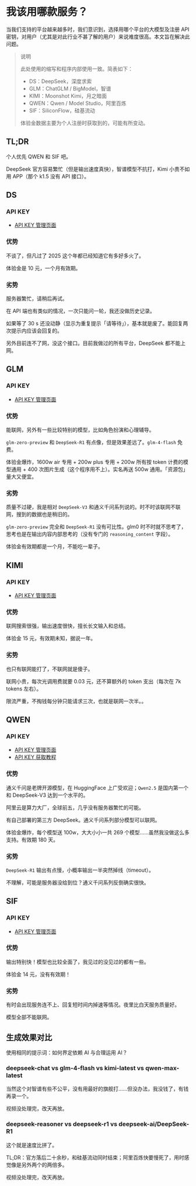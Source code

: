 # 我该用哪款服务？

当我们支持的平台越来越多时，我们意识到，选择用哪个平台的大模型及注册 API 密钥，对用户（尤其是对此行业不甚了解的用户）来说难度很高。本文旨在解决此问题。

> 说明
>
> 此处使用的缩写和程序内部使用一致。简表如下：
>
> - DS：DeepSeek，深度求索
> - GLM：ChatGLM / BigModel，智谱
> - KIMI：Moonshot Kimi，月之暗面
> - QWEN：Qwen / Model Studio，阿里百炼
> - SIF：SiliconFlow，硅基流动
>
> 体验金数据主要为个人注册时获取到的，可能有所变动。

## TL;DR

个人优先 QWEN 和 SIF 吧。

DeepSeek 官方容易繁忙（但是输出速度真快），智谱模型不抗打，Kimi 小贵不如用 APP（那个 k1.5 没有 API 接口）。

## DS

### API KEY

- [API KEY 管理页面](https://platform.deepseek.com/api_keys)

### 优势

不谈了，但凡过了 2025 这个年都已经知道它有多好多火了。

体验金是 10 元，一个月有效期。

### 劣势

服务器繁忙，请稍后再试。

在 API 端也有类似的情况，一次只能问一轮，我还没做历史记录。

如果等了 30 s 还没动静（显示为重复提示「请等待」），基本就是废了。能回复两次提示内应该会回复的。

另外目前连不了网，没这个接口。目前我做过的所有平台，DeepSeek 都不能上网。

## GLM

### API KEY

- [API KEY 管理页面](https://bigmodel.cn/usercenter/apikeys)

### 优势

能联网，另外有一些比较特别的模型，比如角色扮演和心理辅导。

`glm-zero-preview` 和 `DeepSeek-R1` 有点像，但是效果差远了。`glm-4-flash` 免费。

体验金爆炸，1600w air 专用 + 200w plus 专用 + 200w 所有按 token 计费的模型通用 + 400 次图片生成（这个程序用不上）。实名再送 500w 通用。「资源包」量大又便宜。

### 劣势

质量不过硬，我是相对 `DeepSeek-V3` 和通义千问系列说的。时不时该联网不联网，搜到的数据也是稍旧的。

`glm-zero-preview` 完全和 `DeepSeek-R1` 没有可比性。glm0 时不时就不思考了，思考也是在输出内容内部思考的（没有专门的 `reasoning_content` 字段）。

体验金有效期都是一个月，不能吃一辈子。

## KIMI

### API KEY

- [API KEY 管理页面](https://platform.moonshot.cn/console/api-keys)

### 优势

联网搜索很强，输出速度很快，擅长长文输入和总结。

体验金 15 元，有效期未知，据说一年。

### 劣势

也只有联网能打了，不联网就是傻子。

联网小贵，每次光调用费就要 0.03 元，还不算额外的 token 支出（每次在 7k tokens 左右）。

限流严重，不掏钱每分钟只能请求三次，也就是联网一次半。。

## QWEN

### API KEY

- [API KEY 管理页面](https://bailian.console.aliyun.com/?apiKey=1#/api-key)
- [API KEY 获取教程](https://help.aliyun.com/zh/model-studio/developer-reference/get-api-key)

### 优势

通义千问是老牌开源模型，在 HuggingFace 上广受欢迎；`Qwen2.5` 是国内第一个和 DeepSeek-V3 达到一个水平的。

阿里云是算力大厂，全球前五，几乎没有服务器繁忙的可能。

有自己部署的第三方 DeepSeek。通义千问系列部分模型可以联网。

体验金爆炸，每个模型送 100w，大大小小一共 269 个模型……虽然我没做这么多支持。有效期 180 天。

### 劣势

`DeepSeek-R1` 输出有点慢，小概率输出一半突然掉线（timeout）。

不理解，可能是服务器没给到位？通义千问系列反倒确实很快。

## SIF

### API KEY

- [API KEY 管理页面](https://cloud.siliconflow.cn/account/ak)

### 优势

输出特别快！模型也比较全面了，我见过的没见过的都有一些。

体验金 14 元，没有有效期！

### 劣势

有时会出现服务连不上、回复短时间内掉速等情况。夜里比白天服务质量好。

模型全部不能联网。

## 生成效果对比

使用相同的提示词：如何界定依赖 AI 与合理运用 AI？

### deepseek-chat vs glm-4-flash vs kimi-latest vs qwen-max-latest

当然这个对智谱有些不公平，没有用最好的旗舰打……但没办法，我没钱了，有钱再录一个。

视频没处理完，改天再放。

### deepseek-reasoner vs deepseek-r1 vs deepseek-ai/DeepSeek-R1

这个就是速度比拼了。

TL;DR：官方落后二十余秒，和硅基流动同时结束；阿里百炼快要慢死了，用时感觉像是另外两个的两倍多。

视频没处理完，改天再放。
